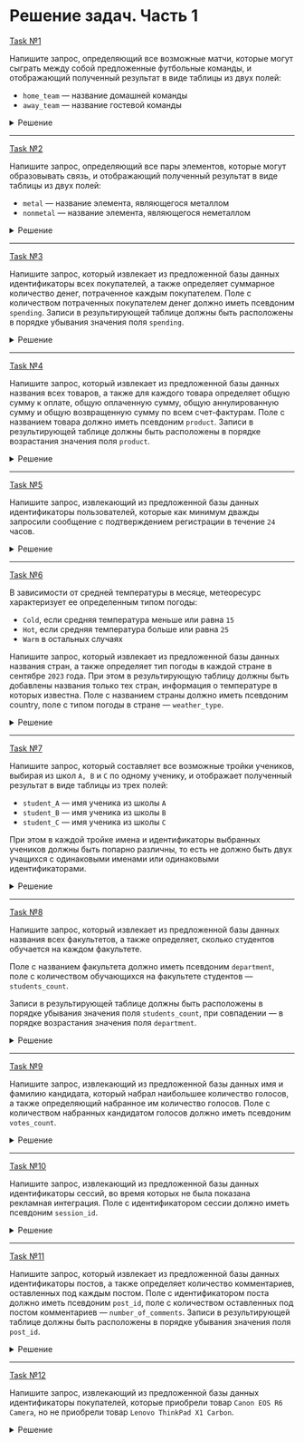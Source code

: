 # Решение задач. Часть 1

[Task №1](https://stepik.org/lesson/1095763/step/1?unit=1106527)

Напишите запрос, определяющий все возможные матчи, которые могут сыграть между собой предложенные футбольные команды, и отображающий полученный результат в виде таблицы из двух полей:

* `home_team` — название домашней команды
* `away_team` — название гостевой команды

<details>
  <summary>Решение</summary>

  ```sql
  SELECT T1.name AS home_team, 
         T2.name AS away_team
  FROM Teams T1 CROSS JOIN Teams T2
  WHERE T1.name != T2.name;
  ```

</details>

---

[Task №2](https://stepik.org/lesson/1095763/step/2?unit=1106527)

Напишите запрос, определяющий все пары элементов, которые могут образовывать связь, и отображающий полученный результат в виде таблицы из двух полей:

* `metal` — название элемента, являющегося металлом
* `nonmetal` — название элемента, являющегося неметаллом

<details>
  <summary>Решение</summary>

  ```sql
  SELECT E1.symbol AS metal,
         E2.symbol AS nonmetal
  FROM Elements E1 CROSS JOIN Elements E2
  WHERE E1.type = 'metal' 
        AND E2.type = 'nonmetal';
  ```

</details>

---

[Task №3](https://stepik.org/lesson/1095763/step/3?unit=1106527)

Напишите запрос, который извлекает из предложенной базы данных идентификаторы всех покупателей, а также определяет суммарное количество денег, потраченное каждым покупателем.
Поле с количеством потраченных покупателем денег должно иметь псевдоним `spending`.
Записи в результирующей таблице должны быть расположены в порядке убывания значения поля `spending`.

<details>
  <summary>Решение</summary>

  ```sql
  SELECT user_id,
         SUM(quantity * pr.price) AS spending
  FROM Orders o
  LEFT JOIN Products pr ON o.product_id = pr.id
  GROUP BY user_id
  ORDER BY spending DESC;
  ```

</details>

---

[Task №4](https://stepik.org/lesson/1095763/step/4?unit=1106527)

Напишите запрос, который извлекает из предложенной базы данных названия всех товаров, а также для каждого товара определяет общую сумму к оплате, общую оплаченную сумму, общую аннулированную сумму и общую возвращенную сумму по всем счет-фактурам.
Поле с названием товара должно иметь псевдоним `product`.
Записи в результирующей таблице должны быть расположены в порядке возрастания значения поля `product`. 

<details>
  <summary>Решение</summary>

  ```sql
  SELECT name AS product,
         IFNULL(SUM(rest), 0) AS rest,
         IFNULL(SUM(paid), 0) AS paid,
         IFNULL(SUM(cancelled), 0) AS cancelled,
         IFNULL(SUM(refunded), 0) AS refunded
  FROM Products pr
  LEFT JOIN Invoices i ON pr.id = product_id 
  GROUP BY pr.id
  ORDER BY product;
  ```

</details>

---

[Task №5](https://stepik.org/lesson/1095763/step/5?unit=1106527)

Напишите запрос, извлекающий из предложенной базы данных идентификаторы пользователей, которые как минимум дважды запросили сообщение с подтверждением регистрации в течение `24` часов.

<details>
  <summary>Решение</summary>

  ```sql
  SELECT DISTINCT c1.user_id
  FROM Confirmations c1
  INNER JOIN Confirmations c2 ON c1.user_id = c2.user_id 
                              AND c1.time_stamp != c2.time_stamp
                              AND ABS(TIMESTAMPDIFF(SECOND, c1.time_stamp, c2.time_stamp)) <= 86400;
  ```

</details>

---

[Task №6](https://stepik.org/lesson/1095763/step/6?unit=1106527)

В зависимости от средней температуры в месяце, метеоресурс характеризует ее определенным типом погоды:

* `Cold`, если средняя температура меньше или равна `15`
* `Hot`, если средняя температура больше или равна `25`
* `Warm` в остальных случаях

Напишите запрос, который извлекает из предложенной базы данных названия стран, а также определяет тип погоды в каждой стране в сентябре `2023` года. При этом в результирующую таблицу должны быть добавлены названия только тех стран, информация о температуре в которых известна.
Поле с названием страны должно иметь псевдоним country, поле с типом погоды в стране — `weather_type`.

<details>
  <summary>Решение</summary>

  ```sql
  SELECT Countries.name AS country,
         CASE 
             WHEN AVG(weather_state) <= 15 THEN 'Cold'
             WHEN AVG(weather_state) >= 25 THEN 'Hot'
             ELSE 'Warm'
         END AS weather_type
  FROM Weather
  LEFT JOIN Countries ON country_id = Countries.id
  WHERE YEAR(day) = 2023 AND MONTH(day) = 9
  GROUP BY country_id;
  ```

</details>

---

[Task №7](https://stepik.org/lesson/1095763/step/7?unit=1106527)

Напишите запрос, который составляет все возможные тройки учеников, выбирая из школ `A, B` и `C` по одному ученику, и отображает полученный результат в виде таблицы из трех полей:

* `student_A` — имя ученика из школы `A`
* `student_B` — имя ученика из школы `B`
* `student_C` — имя ученика из школы `C`

При этом в каждой тройке имена и идентификаторы выбранных учеников должны быть попарно различны, то есть не должно быть двух учащихся с одинаковыми именами или одинаковыми идентификаторами.

<details>
  <summary>Решение</summary>

  ```sql
  SELECT a.student_name AS student_A, b.student_name AS student_B, c.student_name AS student_C
  FROM SchoolA a CROSS JOIN SchoolB b CROSS JOIN SchoolC c
  WHERE a.student_id NOT IN (b.student_id, c.student_id) 
        AND b.student_id NOT IN (a.student_id, c.student_id)
        AND c.student_id NOT IN (b.student_id, a.student_id)
        AND a.student_name NOT IN (b.student_name, c.student_name) 
        AND b.student_name NOT IN (a.student_name, c.student_name)
        AND c.student_name NOT IN (b.student_name, a.student_name)
  ```

</details>

---

[Task №8](https://stepik.org/lesson/1095763/step/8?unit=1106527)

Напишите запрос, который извлекает из предложенной базы данных названия всех факультетов, а также определяет, сколько студентов обучается на каждом факультете.

Поле с названием факультета должно иметь псевдоним `department`, поле с количеством обучающихся на факультете студентов — `students_count`.

Записи в результирующей таблице должны быть расположены в порядке убывания значения поля `students_count`, при совпадении — в порядке возрастания значения поля `department`.

<details>
  <summary>Решение</summary>

  ```sql
  SELECT d.name AS department,
         COUNT(Students.id) AS students_count
  FROM Departments d
  LEFT JOIN Students ON d.id = dept_id 
  GROUP BY d.id
  ORDER BY students_count DESC, 
           department
  ```

</details>

---

[Task №9](https://stepik.org/lesson/1095763/step/9?unit=1106527)

Напишите запрос, извлекающий из предложенной базы данных имя и фамилию кандидата, который набрал наибольшее количество голосов, а также определяющий набранное им количество голосов.
Поле с количеством набранных кандидатом голосов должно иметь псевдоним `votes_count`.

<details>
  <summary>Решение</summary>

  ```sql
  SELECT Candidates.name, Candidates.surname,
         COUNT(Votes.id) AS votes_count
  FROM Candidates
  LEFT JOIN Votes ON Candidates.id = candidate_id
  GROUP BY Candidates.id
  ORDER BY votes_count DESC
  LIMIT 1;
  ```

</details>

---

[Task №10](https://stepik.org/lesson/1095763/step/10?unit=1106527)

Напишите запрос, извлекающий из предложенной базы данных идентификаторы сессий, во время которых не была показана рекламная интеграция.
Поле с идентификатором сессии должно иметь псевдоним `session_id`.

<details>
  <summary>Решение</summary>

  ```sql
  SELECT Playback.id AS session_id
  FROM Playback
  LEFT JOIN Ads ON Ads.user_id = Playback.user_id
        AND time_stamp BETWEEN start_time AND end_time
  WHERE Ads.id IS NULL
  ```

</details>

---

[Task №11](https://stepik.org/lesson/1095763/step/11?unit=1106527)

Напишите запрос, который извлекает из предложенной базы данных идентификаторы постов, а также определяет количество комментариев, оставленных под каждым постом.
Поле с идентификатором поста должно иметь псевдоним `post_id`, поле с количеством оставленных под постом комментариев — `number_of_comments`.
Записи в результирующей таблице должны быть расположены в порядке убывания значения поля `post_id`.

<details>
  <summary>Решение</summary>

  ```sql
  SELECT S1.sub_id AS post_id, 
         COUNT(S2.parent_id) AS number_of_comments
  FROM Submissions S1
  LEFT JOIN Submissions S2 ON S1.sub_id = S2.parent_id 
  WHERE S1.parent_id IS NULL
  GROUP BY S1.sub_id
  ORDER BY post_id DESC;
  ```

</details>

---

[Task №12](https://stepik.org/lesson/1095763/step/12?unit=1106527)

Напишите запрос, извлекающий из предложенной базы данных идентификаторы покупателей, которые приобрели товар `Canon EOS R6 Camera`, но не приобрели товар `Lenovo ThinkPad X1 Carbon`.

<details>
  <summary>Решение</summary>

  ```sql
  SELECT buyer_id
  FROM Products
  INNER JOIN Sales ON Products.id = product_id
  WHERE name = 'Canon EOS R6 Camera' 
        AND buyer_id NOT IN (SELECT DISTINCT buyer_id 
                             FROM Products
                             INNER JOIN Sales ON Products.id = product_id
                             WHERE name = 'Lenovo ThinkPad X1 Carbon');
  ```

</details>
